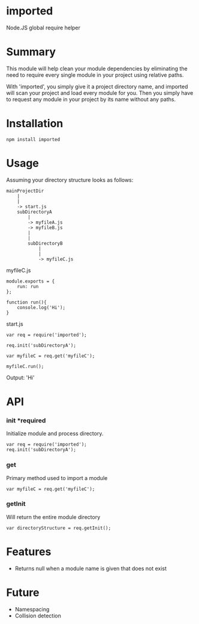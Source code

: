 # imported
Node.JS global require helper

# Summary
This module will help clean your module dependencies by eliminating the need to require every single module in your project using relative paths.

With 'imported', you simply give it a project directory name, and imported will scan your project and load every module for you. Then you simply have to request any module in your project by its name without any paths.

# Installation
```
npm install imported
```

# Usage
Assuming your directory structure looks as follows:

```
mainProjectDir
    |
    |
    -> start.js
    subDirectoryA
        |
        -> myfileA.js
        -> myfileB.js
        |
        |
        subDirectoryB
            |
            |
            -> myfileC.js
```

myfileC.js
```
module.exports = {
    run: run
};

function run(){
    console.log('Hi');
}
```

start.js
```
var req = require('imported');

req.init('subDirectoryA');

var myfileC = req.get('myfileC');

myfileC.run();
```

Output: 'Hi'

# API
### init *required
Initialize module and process directory.

```
var req = require('imported');
req.init('subDirectoryA');

```

### get
Primary method used to import a module

```
var myfileC = req.get('myfileC');
```

### getInit
Will return the entire module directory

```
var directoryStructure = req.getInit();
```

# Features
- Returns null when a module name is given that does not exist

# Future
- Namespacing
- Collision detection
